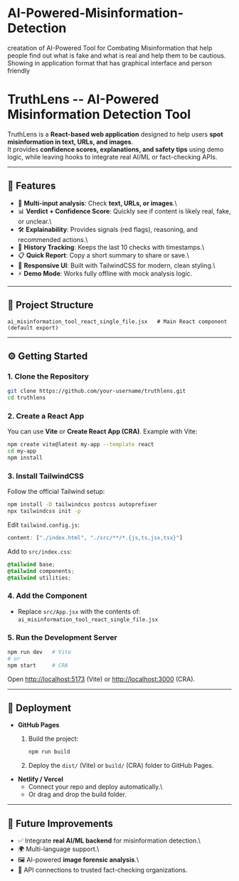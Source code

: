 # AI-Powered-Misinformation-Detection
creatation of AI-Powered Tool for Combating Misinformation that help people find out what is fake and what is real and help them to be cautious.
Showing in application format that has graphical interface and person friendly

# TruthLens -- AI-Powered Misinformation Detection Tool

TruthLens is a **React-based web application** designed to help users
**spot misinformation in text, URLs, and images**.\
It provides **confidence scores, explanations, and safety tips** using
demo logic, while leaving hooks to integrate real AI/ML or fact-checking
APIs.

------------------------------------------------------------------------

## 🌟 Features

-   🔎 **Multi-input analysis**: Check **text, URLs, or images**.\
-   📊 **Verdict + Confidence Score**: Quickly see if content is likely
    real, fake, or unclear.\
-   🛠 **Explainability**: Provides signals (red flags), reasoning, and
    recommended actions.\
-   📜 **History Tracking**: Keeps the last 10 checks with timestamps.\
-   📋 **Quick Report**: Copy a short summary to share or save.\
-   🎨 **Responsive UI**: Built with TailwindCSS for modern, clean
    styling.\
-   ⚡ **Demo Mode**: Works fully offline with mock analysis logic.

------------------------------------------------------------------------

## 📂 Project Structure

    ai_misinformation_tool_react_single_file.jsx   # Main React component (default export)

------------------------------------------------------------------------

## ⚙️ Getting Started

### 1. Clone the Repository

``` bash
git clone https://github.com/your-username/truthlens.git
cd truthlens
```

### 2. Create a React App

You can use **Vite** or **Create React App (CRA)**. Example with Vite:

``` bash
npm create vite@latest my-app --template react
cd my-app
npm install
```

### 3. Install TailwindCSS

Follow the official Tailwind setup:

``` bash
npm install -D tailwindcss postcss autoprefixer
npx tailwindcss init -p
```

Edit `tailwind.config.js`:

``` js
content: ["./index.html", "./src/**/*.{js,ts,jsx,tsx}"]
```

Add to `src/index.css`:

``` css
@tailwind base;
@tailwind components;
@tailwind utilities;
```

### 4. Add the Component

-   Replace `src/App.jsx` with the contents of:\
    `ai_misinformation_tool_react_single_file.jsx`

### 5. Run the Development Server

``` bash
npm run dev   # Vite
# or
npm start     # CRA
```

Open <http://localhost:5173> (Vite) or <http://localhost:3000> (CRA).

------------------------------------------------------------------------

## 🚀 Deployment

-   **GitHub Pages**
    1.  Build the project:

        ``` bash
        npm run build
        ```

    2.  Deploy the `dist/` (Vite) or `build/` (CRA) folder to GitHub
        Pages.
-   **Netlify / Vercel**
    -   Connect your repo and deploy automatically.\
    -   Or drag and drop the build folder.

------------------------------------------------------------------------

## 🔧 Future Improvements

-   ✅ Integrate **real AI/ML backend** for misinformation detection.\
-   🌍 Multi-language support.\
-   🖼 AI-powered **image forensic analysis**.\
-   🔗 API connections to trusted fact-checking organizations.
